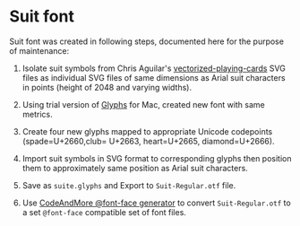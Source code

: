 # Suit font

Suit font was created in following steps, documented here for the purpose of maintenance:

1. Isolate suit symbols from Chris Aguilar's [vectorized-playing-cards](http://code.google.com/p/vectorized-playing-cards/) SVG files as individual SVG files of same dimensions as Arial suit characters in points (height of 2048 and varying widths).

2. Using trial version of [Glyphs](http://glyphsapp.com/) for Mac, created new font with same metrics.

3. Create four new glyphs mapped to appropriate Unicode codepoints (spade=U+2660,club= U+2663, heart=U+2665, diamond=U+2666).

4. Import suit symbols in SVG format to corresponding glyphs then position them to approximately same position as Arial suit characters.

5. Save as `suite.glyphs` and Export to `Suit-Regular.otf` file.

6. Use [CodeAndMore @font-face generator](http://fontface.codeandmore.com/) to convert `Suit-Regular.otf` to a set `@font-face` compatible set of font files.

